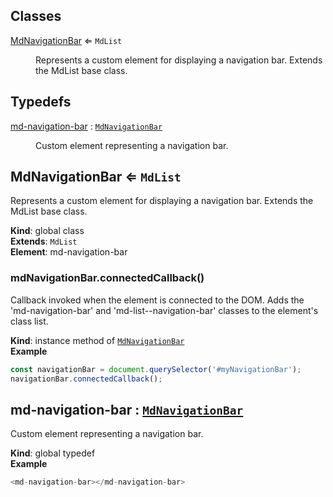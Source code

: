 ## Classes

<dl>
<dt><a href="#MdNavigationBar">MdNavigationBar</a> ⇐ <code>MdList</code></dt>
<dd><p>Represents a custom element for displaying a navigation bar.
Extends the MdList base class.</p>
</dd>
</dl>

## Typedefs

<dl>
<dt><a href="#md-navigation-bar">md-navigation-bar</a> : <code><a href="#MdNavigationBar">MdNavigationBar</a></code></dt>
<dd><p>Custom element representing a navigation bar.</p>
</dd>
</dl>

<a name="MdNavigationBar"></a>

## MdNavigationBar ⇐ <code>MdList</code>
Represents a custom element for displaying a navigation bar.Extends the MdList base class.

**Kind**: global class  
**Extends**: <code>MdList</code>  
**Element**: md-navigation-bar  
<a name="MdNavigationBar+connectedCallback"></a>

### mdNavigationBar.connectedCallback()
Callback invoked when the element is connected to the DOM.Adds the 'md-navigation-bar' and 'md-list--navigation-bar' classes to the element's class list.

**Kind**: instance method of [<code>MdNavigationBar</code>](#MdNavigationBar)  
**Example**  
```js
const navigationBar = document.querySelector('#myNavigationBar');navigationBar.connectedCallback();
```
<a name="md-navigation-bar"></a>

## md-navigation-bar : [<code>MdNavigationBar</code>](#MdNavigationBar)
Custom element representing a navigation bar.

**Kind**: global typedef  
**Example**  
```js
<md-navigation-bar></md-navigation-bar>
```

